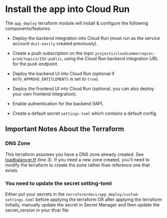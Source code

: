 # Install the app into Cloud Run

The `app_deploy` terraform module will install & configure the following components/features:

* Deploy the backend integration into Cloud Run (must run as the service account `doit-easily` created previously).

* Create a push subscription on the topic `projects/cloudcommerceproc-prod/topics/ISV-public`, using the Cloud Run backend integration URL for the push endpoint.

* Deploy the backend UI into Cloud Run (optional if `AUTO_APPROVE_ENTITLEMENTS` is set to `true`).

* Deploy the frontend UI into Cloud Run (optional, you can also deploy your own frontend integration).

* Enable authentication for the backend (IAP).

* Create a default secret `settings-toml` which contains a default config

## Important Notes About the Terraform

### DNS Zone
This terraform assumes you have a DNS zone already created. See [loadbalancer.tf](../docs/terraform/app_deploy/loadbalancer.tf) (line 3). If you need a new zone created, you'll need to modify the terraform to create the zone rather than reference one that exists.

### You need to update the secret setting-toml
Either put your secrets in the `terraform/docs/app_deploy/custom-settings.toml` before applying the terraform OR after applying the terraform initially, manually update the secret in Secret Manager and then update the secret_version in your tfvar file
